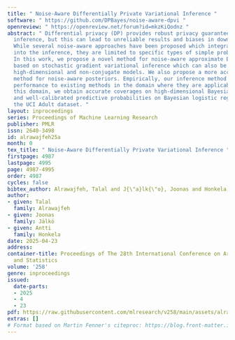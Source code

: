 ```yaml
---
title: " Noise-Aware Differentially Private Variational Inference "
software: " https://github.com/DPBayes/noise-aware-dpvi "
openreview: " https://openreview.net/forum?id=mkzKiQodnz "
abstract: " Differential privacy (DP) provides robust privacy guarantees for statistical
  inference, but this can lead to unreliable results and biases in downstream applications.
  While several noise-aware approaches have been proposed which integrate DP perturbation
  into the inference, they are limited to specific types of simple probabilistic models.
  In this work, we propose a novel method for noise-aware approximate Bayesian inference
  based on stochastic gradient variational inference which can also be applied to
  high-dimensional and non-conjugate models. We also propose a more accurate evaluation
  method for noise-aware posteriors. Empirically, our inference method has similar
  performance to existing methods in the domain where they are applicable. Outside
  this domain, we obtain accurate coverages on high-dimensional Bayesian linear regression
  and well-calibrated predictive probabilities on Bayesian logistic regression with
  the UCI Adult dataset. "
layout: inproceedings
series: Proceedings of Machine Learning Research
publisher: PMLR
issn: 2640-3498
id: alrawajfeh25a
month: 0
tex_title: " Noise-Aware Differentially Private Variational Inference "
firstpage: 4987
lastpage: 4995
page: 4987-4995
order: 4987
cycles: false
bibtex_author: Alrawajfeh, Talal and J{\"a}lk{\"o}, Joonas and Honkela, Antti
author:
- given: Talal
  family: Alrawajfeh
- given: Joonas
  family: Jälkö
- given: Antti
  family: Honkela
date: 2025-04-23
address:
container-title: Proceedings of The 28th International Conference on Artificial Intelligence
  and Statistics
volume: '258'
genre: inproceedings
issued:
  date-parts:
  - 2025
  - 4
  - 23
pdf: https://raw.githubusercontent.com/mlresearch/v258/main/assets/alrawajfeh25a/alrawajfeh25a.pdf
extras: []
# Format based on Martin Fenner's citeproc: https://blog.front-matter.io/posts/citeproc-yaml-for-bibliographies/
---
```

